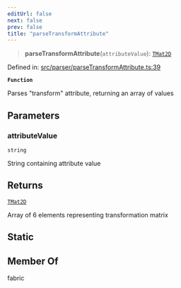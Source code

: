 ```yaml
---
editUrl: false
next: false
prev: false
title: "parseTransformAttribute"
---
```


> **parseTransformAttribute**(`attributeValue`): [`TMat2D`](/api/type-aliases/tmat2d/)

Defined in: [src/parser/parseTransformAttribute.ts:39](https://github.com/fabricjs/fabric.js/blob/b4f67b1cfd353d0e2763b168e07bce6b67895452/src/parser/parseTransformAttribute.ts#L39)

**`Function`**

Parses "transform" attribute, returning an array of values

## Parameters

### attributeValue

`string`

String containing attribute value

## Returns

[`TMat2D`](/api/type-aliases/tmat2d/)

Array of 6 elements representing transformation matrix

## Static

## Member Of

fabric
